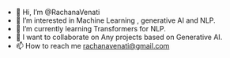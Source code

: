 - 👋 Hi, I’m @RachanaVenati
- 👀 I’m interested in Machine Learning , generative AI and NLP.
- 🌱 I’m currently learning Transformers for NLP.
- 💞️ I want to collaborate on Any projects based on Generative AI.
- 📫 How to reach me rachanavenati@gmail.com

<!---
RachanaVenati/RachanaVenati is a ✨ special ✨ repository because its `README.md` (this file) appears on your GitHub profile.
You can click the Preview link to take a look at your changes.
--->
